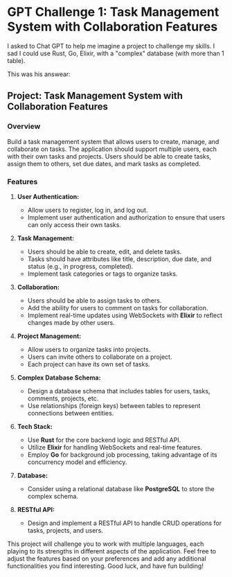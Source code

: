 # GPT Challenge 1: Task Management System with Collaboration Features

I asked to Chat GPT to help me imagine a project to challenge my skills.
I sad I could use Rust, Go, Elixir, with a "complex" database (with more than 1 table).

This was his answear:

## Project: Task Management System with Collaboration Features

### Overview

Build a task management system that allows users to create, manage, and collaborate on tasks. The application should support multiple users, each with their own tasks and projects. Users should be able to create tasks, assign them to others, set due dates, and mark tasks as completed.

### Features

1. **User Authentication:**

   - Allow users to register, log in, and log out.
   - Implement user authentication and authorization to ensure that users can only access their own tasks.

2. **Task Management:**

   - Users should be able to create, edit, and delete tasks.
   - Tasks should have attributes like title, description, due date, and status (e.g., in progress, completed).
   - Implement task categories or tags to organize tasks.

3. **Collaboration:**

   - Users should be able to assign tasks to others.
   - Add the ability for users to comment on tasks for collaboration.
   - Implement real-time updates using WebSockets with **Elixir** to reflect changes made by other users.

4. **Project Management:**

   - Allow users to organize tasks into projects.
   - Users can invite others to collaborate on a project.
   - Each project can have its own set of tasks.

5. **Complex Database Schema:**

   - Design a database schema that includes tables for users, tasks, comments, projects, etc.
   - Use relationships (foreign keys) between tables to represent connections between entities.

6. **Tech Stack:**

   - Use **Rust** for the core backend logic and RESTful API.
   - Utilize **Elixir** for handling WebSockets and real-time features.
   - Employ **Go** for background job processing, taking advantage of its concurrency model and efficiency.

7. **Database:**

   - Consider using a relational database like **PostgreSQL** to store the complex schema.

8. **RESTful API:**
   - Design and implement a RESTful API to handle CRUD operations for tasks, projects, and users.

This project will challenge you to work with multiple languages, each playing to its strengths in different aspects of the application. Feel free to adjust the features based on your preferences and add any additional functionalities you find interesting. Good luck, and have fun building!
